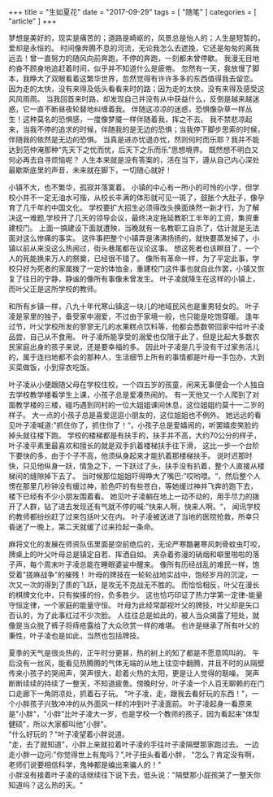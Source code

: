+++
title = "生如夏花"
date = "2017-09-29"
tags = [ "随笔" ]
categories = [ "article" ]
+++

梦想是美好的，现实是痛苦的；道路是崎岖的，风景总是怡人的；人生是短暂的，爱却是永恒的。
时间像奔腾不息的河流，无论我怎么去遮挽，它还是匆匆的离我远去！曾一直努力的随风向前奔跑，不停的奔跑，一刻都未曾停歇。
我漫无目地的奋不顾身地追赶着时间，似乎并不知道什么是疲倦。
忽然有一天，我放慢了脚本，我睁大了双眼看着这繁华世界，忽然觉得有许许多多的东西值得我去留恋。
因为走的太快，没有来得及低头看看来时的路；因为走的太快，没有来得及感受这风风雨雨。
当我回首来时路，却发现自己并没有从中获益什么，反倒是越来越迷惑，它一直不断昼夜轮替地纠缠着我。
伴随这凉凉的迷惑，恐惧像杂草一样丛生！这种莫名的恐惧感，一度像梦魇一样伴随着我，挥之不去。
我不禁悲凉起来，当我不停的追求的时候，伴随我的是无边的恐惧；当我停下脚步思索的时候，伴随我的依然是无边的恐惧。
当真是进亦忧退亦忧，然则何时而乐耶？我并不能达到范仲淹那种“先天下之忧而忧，后天下之乐而乐”思想境界。
既然想不明白又何必再去自寻烦恼呢？
人生本来就是没有答案的，活在当下，遵从自己内心深处最歇斯底里的声音，未来就在脚下，一切随心就好！
<!--more-->
小镇不大，也不繁华，孤寂并落寞着。
小镇的中心有一所小的可怜的小学，但学校小并不一定无油水可揩，从校长丰满的体形就可见一斑了，鼓胀个大肚子，像孕育了几千年的中国文化。
学校要扩大招生必须得改头换面焕然一新才行，为了解决这一难题,学校开了几天的领导会议，最终决定拖延教职工半年的工资，集资重建校门。
上面一搞建设下面就遭殃，当晚就有一名教职工自杀了，估计就是无法面对这么惨痛的事实。
这件事把整个小镇弄是沸沸扬扬的，就快要蒸发掉了，小镇以前从来没这么热闹过，街头巷尾都在议论这事。
想这死者也该瞑目了，一个人的死能换来万人的祭奠，已经很不错了。
像所有革命一样，为了平定此事，学校只好为死者的家属拨了一定的体恤金，重建校门这件事也就自此作罢，小镇又恢复了往日的宁静，静谧的像所有事像未曾发生。
叶子凌就降生在这样的小镇上，而叶父正是这所学校的教师。     

和所有乡镇一样，八九十年代寒山镇这一块儿的地域民风也是重男轻女的。
叶子凌是家里的独子，备受家中溺爱，不过由于家境一般，也只能是吃饱穿暖。
逢年过节，叶父学校所发的寥寥无几的水果糕点饮料等，他都会悉数带回家中给叶子凌品尝，自己从不食用。
叶子凌所能享受的溺爱也仅限于此了，但是比起大多数农民家庭出身的孩子来说，还是要幸福的多。
因此叶子凌是几乎没有干过家务活儿的，属于连扫地都不会的那种人，生活细节上所有的事情都是叶母一手包办，大到买菜做饭，小到穿衣吃饭。

叶子凌从小便跟随父母在学校住校，一个四五岁的孩童，闲来无事便会一个人独自去学校教学楼看学生上课，小孩子总是爱凑热闹的。
有一天他又一个人爬到了对面教学楼的三楼，碰巧遇到同村的一位大姐姐课间休息，这位姐姐约莫十一二岁的样子。
大一点的小孩子总是喜爱逗逗小朋友的，这位姐姐也不例外。
她远远的看见叶子凌喊道:”抓住你了，抓住你了！“，小孩子总是爱嬉闹的，听罢嬉皮笑脸的掉头就往楼下跑。
学校的楼梯都是有扶手的，扶手并不高，大约70公分的样子，叶子凌平素里最喜欢和擅长的就是双手扒着楼梯扶手往下滑，
这比一步一个台阶下要快的多，由于个子不高，他须纵身起来才能扒着那楼梯扶手。
说时迟那时快，只见他纵身一跃，情急之下，一下跃过了头，扶手没有扒着，整个人直接从楼梯间的缝隙掉下去了。
当时候那位姐姐吓得睁大了嘴巴:”哎哟喂。“，然后整个人愣在那里几秒钟没有缓过神，脸色吓的有些苍白，等她缓过神并飞奔的跑下去，
楼下已经有不少小朋友围着看。
她见叶子凌躺在地上一动不动的，用手尽力的拨开了人群，钻了进去发现还有气就不停的喊:”快来人啊，快来人啊。“，
闻讯学校的教师都纷纷赶了过来包括叶父在内。
叶子凌被送进了当地的医院抢救，所幸只昏迷了一晚上，第二天就缓了过来捡起一条命。

麻将文化的发展在师资队伍里面是空前绝后的，无论严寒酷暑寒风刺骨蚊虫叮咬，牌桌上的叶父叶母总是镇定自若、挥洒自如。
夹杂着弥漫的硝烟和噼里啪啦的落子声，每个周末叶子凌总能在睡眼婆娑中醒来。
像所有历经战乱的难民一样，饱受着"搓麻战争"的摧残！
叶母的牌技在一轮轮战地实战中，饱经岁月的沉淀，一次又一次的得到了质的飞跃，是攻无不克战无不胜的。
而恰恰相反，叶父在漫长的棋牌文化中，只有挨揍的份，负多胜少。
这也恰巧印证了热力学第一定律-能量守恒定律，一个家庭的能量守恒。
叶母为此经常鄙视叶父的牌技，叶父却是矢口否认的，为了此事红过不少次脸。
人往往总是如此的，被人当众揭露了短处，就像是当众脱了裤子将痔疮露给了大众欣赏一样的难堪。
也许是继承了所有叶父的秉性，叶子凌也是如此，当然也包括牌技。
  
夏季的天气是很炎热的，正午时分更甚，热的树上的知了都是不愿意鸣叫的。
午后没有一丝风，能看见热腾腾的气体无端的从地上往空中翻腾，并且不时的从隔壁传来小孩子的哭闹声，哭声很大，趁着火热的太阳，更是让人觉得的聒噪。
哭声断断续续的持续了一整天，不知道疲惫。傍晚时分，叶子凌一个人百无聊赖的在门口走廊下一角阴凉处，抓着石子玩。
"叶子凌，走，跟我去看好玩的东西！"，一个小胖孩子兴致冲冲的从外面风一样的冲到叶子凌面前。
叶子凌起身一看原来是"小胖"，"小胖"比叶子凌大一岁，也是学校一个教师的孩子，因为看起来"体型健硕"，所以大家都叫他"小胖"。  
"什么好玩的？"叶子凌望着小胖说道。  
"走，去了就知道"，小胖上来就拉着叶子凌的手往叶子凌隔壁那家跑过去。
一边走小胖一边问:"你觉得世上有鬼吗？",叶子扭头看着小胖，
"怎么？肯定没有啊，老师们说要相信科学，鬼神都是编出来骗人的！"  
小胖没有接着叶子凌的话继续往下说下去，低头说："隔壁那小屁孩哭了一整天你知道吗？这么热的天。"
